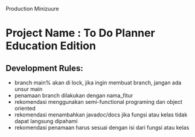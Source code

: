Production Minizuure

# Project Name : To Do Planner Education Edition

## Development Rules:
- branch main% akan di lock, jika ingin membuat branch, jangan ada unsur main
- penamaan branch dilakukan dengan nama_fitur
- rekomendasi menggunakan semi-functional programing dan object oriented
- rekomendasi menambahkan javadoc/docs jika fungsi atau kelas tidak dapat langsung dipahami
- rekomendasi penamaan harus sesuai dengan isi dari fungsi atau kelas
